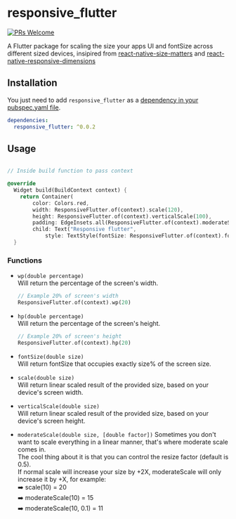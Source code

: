 # responsive_flutter

[![PRs Welcome](https://img.shields.io/badge/PRs-welcome-brightgreen.svg?style=flat-square)](http://makeapullrequest.com)

A Flutter package for scaling the size your apps UI and fontSize across different sized devices, insipired from [react-native-size-matters](https://github.com/nirsky/react-native-size-matters) and [react-native-responsive-dimensions](https://github.com/DaniAkash/react-native-responsive-dimensions)

## Installation

You just need to add `responsive_flutter` as a [dependency in your pubspec.yaml file](https://flutter.io/using-packages/).

```yaml
dependencies:
  responsive_flutter: ^0.0.2
```

## Usage

```dart

// Inside build function to pass context

@override
  Widget build(BuildContext context) {
    return Container(
        color: Colors.red,
        width: ResponsiveFlutter.of(context).scale(120),
        height: ResponsiveFlutter.of(context).verticalScale(100),
        padding: EdgeInsets.all(ResponsiveFlutter.of(context).moderateScale(8)),
        child: Text("Responsive flutter",
            style: TextStyle(fontSize: ResponsiveFlutter.of(context).fontSize(3))));
  }

```

### Functions

- `wp(double percentage)`  
  Will return the percentage of the screen's width.
  
  ```dart
  // Example 20% of screen's width
  ResponsiveFlutter.of(context).wp(20)
  ```
  
- `hp(double percentage)`  
  Will return the percentage of the screen's height.
  
  ```dart
  // Example 20% of screen's height
  ResponsiveFlutter.of(context).hp(20)
  ```
  
- `fontSize(double size)`  
  Will return fontSize that occupies exactly size% of the screen size.
- `scale(double size)`  
  Will return linear scaled result of the provided size, based on your device's screen width.
- `verticalScale(double size)`  
  Will return linear scaled result of the provided size, based on your device's screen height.
- `moderateScale(double size, [double factor])`
  Sometimes you don't want to scale everything in a linear manner, that's where moderate scale comes in.  
  The cool thing about it is that you can control the resize factor (default is 0.5).  
  If normal scale will increase your size by +2X, moderateScale will only increase it by +X, for example:  
  ➡️ scale(10) = 20  
  ➡️ moderateScale(10) = 15  
  ➡️ moderateScale(10, 0.1) = 11
